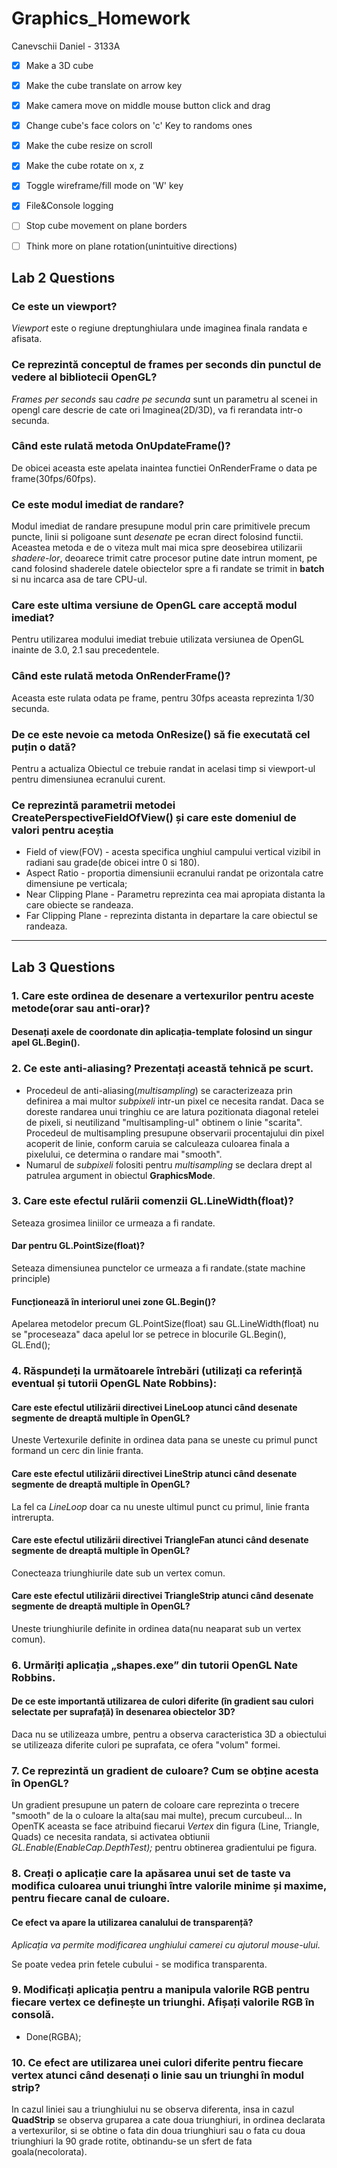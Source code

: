 ﻿# Graphics_Homework

Canevschii Daniel - 3133A

- [x] Make a 3D cube
- [x] Make the cube translate on arrow key
- [x] Make camera move on middle mouse button click and drag
- [x] Change cube's face colors on 'c' Key to randoms ones
- [x] Make the cube resize on scroll
- [x] Make the cube rotate on x, z
- [x] Toggle wireframe/fill mode on 'W' key
- [x] File&Console logging
- [ ] Stop cube movement on plane borders
- [ ] Think more on plane rotation(unintuitive directions)



## Lab 2 Questions
### Ce este un viewport?
*Viewport* este o regiune dreptunghiulara unde imaginea finala randata e afisata.

### Ce reprezintă conceptul de frames per seconds din punctul de vedere al bibliotecii OpenGL?
*Frames per seconds* sau *cadre pe secunda* sunt un parametru al scenei in opengl care descrie de cate ori
Imaginea(2D/3D), va fi rerandata intr-o secunda.

### Când este rulată metoda OnUpdateFrame()?
De obicei aceasta este apelata inaintea functiei OnRenderFrame o data pe frame(30fps/60fps).

### Ce este modul imediat de randare?
Modul imediat de randare presupune modul prin care primitivele precum puncte, linii si poligoane
sunt *desenate* pe ecran direct folosind functii.
Aceastea metoda e de o viteza mult mai mica spre deosebirea utilizarii *shadere-lor*, deoarece
trimit catre procesor putine date intrun moment, pe cand folosind shaderele datele obiectelor 
spre a fi randate se trimit in **batch** si nu incarca asa de tare CPU-ul.

### Care este ultima versiune de OpenGL care acceptă modul imediat?
Pentru utilizarea modului imediat trebuie utilizata versiunea de OpenGL inainte de 3.0, 2.1 sau precedentele.

### Când este rulată metoda OnRenderFrame()?
Aceasta este rulata odata pe frame, pentru 30fps aceasta reprezinta 1/30 secunda.

### De ce este nevoie ca metoda OnResize() să fie executată cel puțin o dată?
Pentru a actualiza Obiectul ce trebuie randat in acelasi timp si viewport-ul pentru dimensiunea ecranului curent.

### Ce reprezintă parametrii metodei CreatePerspectiveFieldOfView() și care este domeniul de valori pentru aceștia
- Field of view(FOV) - acesta specifica unghiul campului vertical vizibil in radiani sau grade(de obicei intre 0 si 180).
- Aspect Ratio - proportia dimensiunii ecranului randat pe orizontala catre dimensiune pe verticala;
- Near Clipping Plane - Parametru reprezinta cea mai apropiata distanta la care obiecte se randeaza.
- Far Clipping Plane - reprezinta distanta in departare la care obiectul se randeaza.

---

## Lab 3 Questions
### 1. Care este ordinea de desenare a vertexurilor pentru aceste metode(orar sau anti-orar)? 
#### Desenați axele de coordonate din aplicația-template folosind un singur apel GL.Begin().

### 2. Ce este anti-aliasing? Prezentați această tehnică pe scurt. 
- Procedeul de anti-aliasing(*multisampling*) se caracterizeaza prin definirea a mai multor *subpixeli* intr-un 
pixel ce necesita randat. Daca se doreste randarea unui tringhiu ce are latura pozitionata diagonal retelei 
de pixeli, si neutilizand "multisampling-ul" obtinem o linie "scarita". 
Procedeul de multisampling presupune observarii procentajului din pixel acoperit de linie, conform caruia se 
calculeaza culoarea finala a pixelului, ce determina o randare mai "smooth". 
- Numarul de *subpixeli* folositi pentru *multisampling* se declara drept al patrulea argument in obiectul **GraphicsMode**.

### 3. Care este efectul rulării comenzii GL.LineWidth(float)? 
Seteaza grosimea liniilor ce urmeaza a fi randate.
#### Dar pentru GL.PointSize(float)? 
Seteaza dimensiunea punctelor ce urmeaza a fi randate.(state machine principle)
#### Funcționează în interiorul unei zone GL.Begin()?
Apelarea metodelor precum GL.PointSize(float) sau GL.LineWidth(float) nu se "proceseaza" daca apelul lor se petrece in 
blocurile GL.Begin(), GL.End();

### 4. Răspundeți la următoarele întrebări (utilizați ca referință eventual și tutorii OpenGL Nate Robbins):
#### Care este efectul utilizării directivei LineLoop atunci când desenate segmente de dreaptă multiple în OpenGL?
Uneste Vertexurile definite in ordinea data pana se uneste cu primul punct formand un cerc din linie franta.
#### Care este efectul utilizării directivei LineStrip atunci când desenate segmente de dreaptă multiple în OpenGL?
La fel ca *LineLoop* doar ca nu uneste ultimul punct cu primul, linie franta intrerupta.
#### Care este efectul utilizării directivei TriangleFan atunci când desenate segmente de dreaptă multiple în OpenGL?
Conecteaza triunghiurile date sub un vertex comun.
#### Care este efectul utilizării directivei TriangleStrip atunci când desenate segmente de dreaptă multiple în OpenGL?
Uneste triunghiurile definite in ordinea data(nu neaparat sub un vertex comun).

### 6. Urmăriți aplicația „shapes.exe” din tutorii OpenGL Nate Robbins.
#### De ce este importantă utilizarea de culori diferite (în gradient sau culori selectate per suprafață) în desenarea obiectelor 3D? 
Daca nu se utilizeaza umbre, pentru a observa caracteristica 3D a obiectului se utilizeaza diferite culori pe suprafata, ce 
ofera "volum" formei.

### 7. Ce reprezintă un gradient de culoare? Cum se obține acesta în OpenGL?
Un gradient presupune un patern de coloare care reprezinta o trecere "smooth" de la o culoare  la alta(sau mai multe),
precum curcubeul...
In OpenTK aceasta se face atribuind fiecarui *Vertex* din figura (Line, Triangle, Quads) ce necesita randata, si 
activatea obtiunii *GL.Enable(EnableCap.DepthTest);* pentru obtinerea gradientului pe figura.

### 8. Creați o aplicație care la apăsarea unui set de taste va modifica culoarea unui triunghi între valorile minime și maxime, pentru fiecare canal de culoare. 
#### Ce efect va apare la utilizarea canalului de transparență?
*Aplicația va permite modificarea unghiului camerei cu ajutorul mouse-ului.*

Se poate vedea prin fetele cubului - se modifica transparenta.


### 9. Modificați aplicația pentru a manipula valorile RGB pentru fiecare vertex ce definește un triunghi. Afișați valorile RGB în consolă.
- Done(RGBA);

### 10. Ce efect are utilizarea unei culori diferite pentru fiecare vertex atunci când desenați o linie sau un triunghi în modul strip?
In cazul liniei sau a triunghiului nu se observa diferenta, insa in cazul **QuadStrip** se observa gruparea a cate doua triunghiuri, in
ordinea declarata a vertexurilor, si se obtine o fata din doua triunghiuri sau o fata cu doua triunghiuri la 90 grade rotite, obtinandu-se
un sfert de fata goala(necolorata).
